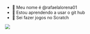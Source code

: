 - 👋 Meu nome é @rafaelalorena01
- 🌱 Estou aprendendo a usar o git hub
- 💞️ Sei fazer jogos no Scratch

<img src='https://i.pinimg.com/236x/4e/a7/54/4ea754520ce0711cb25da7376c9d4e36.jpg'>

